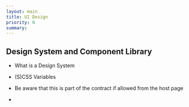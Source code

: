 ```yaml
---
layout: main
title: UI Design
priority: 0
summary:
---
```


## Design System and Component Library

- What is a Design System
- (S)CSS Variables
- Be aware that this is part of the contract if allowed from the host page

-

